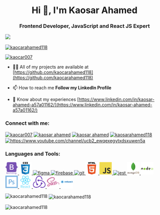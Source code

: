 <h1 align="center">Hi 👋, I'm Kaosar Ahamed</h1>
<h3 align="center">Frontend Developer, JavaScript and React JS Expert</h3>

<p align="left"> <img src="https://lh3.googleusercontent.com/Y4r4yg2DojC8HRbNRTuqDotFU0BU8J0eMWE1m5V5aEAwSG3i1nqefTG-DTfGDBtnK3zRrwFN32YPvcfFJ83kt-fIViWbzUVnBgzFgPP75KrIZlKpFx3A8C_yl5t98NdtEEFLq1P_j-CEMJ9CEqyeSkx2IIBfQp5QVtQnTlCSGs0B31A_fP4nJClWglpLkAV6kkxS3cvRnaa7DD-XHRAqyO88Bsn0pV3QYgGwVk0uKu1r97H2fUCJAYDKqK2NNawDbsl8kJI-o5HbYnI3cjVH1LjdClI1xiYxizsh_ya28W_fEsy3h-iTvsf-pdXcoW004niJ1Y7V-hf3S8avgcrQIV3iQHXU8z9XmvP1wSYCCMs8WLaFww0ayJn605QTPm5ZMFJOT5Q5btYVo6zA76iof6pDdqYyauhPg20UNxxvmPuPvvGMn0rJQA5KcElDNZDd42Iw2h20J0fspJelRU98yJWonhl0U3tr-fnqjTkrJ9taMG3Nyr_a2dZ-D0Db1vYIM6I4CKsqr039k6kkl5BEVr3lRV-tzsyd4sahMtzbcmFS7cBfL5IWD1OMsm3YNMrEEUpU0T_bJHceytbe6D2KaOj3LfgCpjUCB9-juoRIDrPvicgkga0j38xTjrRbqfym_ti6KD73_xkyfVa5jDi39CFkHlDlrteo6M0qM0YpCxgN7yy_vbef5rlPDYaf5u09m23k2aMX1prrnWU6OqvCegctKO49gEUMmXS8UKyfzEZ5rAeXEcrGrCqyWynsQQ=w1640-h922-no?authuser=0" /> </p>

<p align="left"> <a href="https://github.com/ryo-ma/github-profile-trophy"><img src="https://github-profile-trophy.vercel.app/?username=kaocarahamed118" alt="kaocarahamed118" /></a> </p>

<p align="left"> <a href="https://twitter.com/kaocar007" target="blank"><img src="https://img.shields.io/twitter/follow/kaocar007?logo=twitter&style=for-the-badge" alt="kaocar007" /></a> </p>

- 👨‍💻 All of my projects are available at [https://github.com/kaocarahamed118](https://github.com/kaocarahamed118)

- 📫 How to reach me **Follow my LinkedIn Profile**

- 📄 Know about my experiences [https://www.linkedin.com/in/kaosar-ahamed-a57a01162/](https://www.linkedin.com/in/kaosar-ahamed-a57a01162/)

<h3 align="left">Connect with me:</h3>
<p align="left">
<a href="https://twitter.com/kaocar007" target="blank"><img align="center" src="https://raw.githubusercontent.com/rahuldkjain/github-profile-readme-generator/master/src/images/icons/Social/twitter.svg" alt="kaocar007" height="30" width="40" /></a>
<a href="https://linkedin.com/in/kaosar ahamed" target="blank"><img align="center" src="https://raw.githubusercontent.com/rahuldkjain/github-profile-readme-generator/master/src/images/icons/Social/linked-in-alt.svg" alt="kaosar ahamed" height="30" width="40" /></a>
<a href="https://fb.com/kaosar ahamed" target="blank"><img align="center" src="https://raw.githubusercontent.com/rahuldkjain/github-profile-readme-generator/master/src/images/icons/Social/facebook.svg" alt="kaosar ahamed" height="30" width="40" /></a>
<a href="https://instagram.com/kaosarahamed118" target="blank"><img align="center" src="https://raw.githubusercontent.com/rahuldkjain/github-profile-readme-generator/master/src/images/icons/Social/instagram.svg" alt="kaosarahamed118" height="30" width="40" /></a>
<a href="https://www.youtube.com/c/https://www.youtube.com/channel/ucb2_ewqexegytxdsxuwen5a" target="blank"><img align="center" src="https://raw.githubusercontent.com/rahuldkjain/github-profile-readme-generator/master/src/images/icons/Social/youtube.svg" alt="https://www.youtube.com/channel/ucb2_ewqexegytxdsxuwen5a" height="30" width="40" /></a>
</p>

<h3 align="left">Languages and Tools:</h3>
<p align="left"> <a href="https://getbootstrap.com" target="_blank" rel="noreferrer"> <img src="https://raw.githubusercontent.com/devicons/devicon/master/icons/bootstrap/bootstrap-plain-wordmark.svg" alt="bootstrap" width="40" height="40"/> </a> <a href="https://www.w3schools.com/css/" target="_blank" rel="noreferrer"> <img src="https://raw.githubusercontent.com/devicons/devicon/master/icons/css3/css3-original-wordmark.svg" alt="css3" width="40" height="40"/> </a> <a href="https://www.figma.com/" target="_blank" rel="noreferrer"> <img src="https://www.vectorlogo.zone/logos/figma/figma-icon.svg" alt="figma" width="40" height="40"/> </a> <a href="https://firebase.google.com/" target="_blank" rel="noreferrer"> <img src="https://www.vectorlogo.zone/logos/firebase/firebase-icon.svg" alt="firebase" width="40" height="40"/> </a> <a href="https://git-scm.com/" target="_blank" rel="noreferrer"> <img src="https://www.vectorlogo.zone/logos/git-scm/git-scm-icon.svg" alt="git" width="40" height="40"/> </a> <a href="https://www.w3.org/html/" target="_blank" rel="noreferrer"> <img src="https://raw.githubusercontent.com/devicons/devicon/master/icons/html5/html5-original-wordmark.svg" alt="html5" width="40" height="40"/> </a> <a href="https://developer.mozilla.org/en-US/docs/Web/JavaScript" target="_blank" rel="noreferrer"> <img src="https://raw.githubusercontent.com/devicons/devicon/master/icons/javascript/javascript-original.svg" alt="javascript" width="40" height="40"/> </a> <a href="https://jestjs.io" target="_blank" rel="noreferrer"> <img src="https://www.vectorlogo.zone/logos/jestjsio/jestjsio-icon.svg" alt="jest" width="40" height="40"/> </a> <a href="https://www.mongodb.com/" target="_blank" rel="noreferrer"> <img src="https://raw.githubusercontent.com/devicons/devicon/master/icons/mongodb/mongodb-original-wordmark.svg" alt="mongodb" width="40" height="40"/> </a> <a href="https://nodejs.org" target="_blank" rel="noreferrer"> <img src="https://raw.githubusercontent.com/devicons/devicon/master/icons/nodejs/nodejs-original-wordmark.svg" alt="nodejs" width="40" height="40"/> </a> <a href="https://www.photoshop.com/en" target="_blank" rel="noreferrer"> <img src="https://raw.githubusercontent.com/devicons/devicon/master/icons/photoshop/photoshop-line.svg" alt="photoshop" width="40" height="40"/> </a> <a href="https://reactjs.org/" target="_blank" rel="noreferrer"> <img src="https://raw.githubusercontent.com/devicons/devicon/master/icons/react/react-original-wordmark.svg" alt="react" width="40" height="40"/> </a> <a href="https://redux.js.org" target="_blank" rel="noreferrer"> <img src="https://raw.githubusercontent.com/devicons/devicon/master/icons/redux/redux-original.svg" alt="redux" width="40" height="40"/> </a> <a href="https://sass-lang.com" target="_blank" rel="noreferrer"> <img src="https://raw.githubusercontent.com/devicons/devicon/master/icons/sass/sass-original.svg" alt="sass" width="40" height="40"/> </a> <a href="https://webpack.js.org" target="_blank" rel="noreferrer"> <img src="https://raw.githubusercontent.com/devicons/devicon/d00d0969292a6569d45b06d3f350f463a0107b0d/icons/webpack/webpack-original-wordmark.svg" alt="webpack" width="40" height="40"/> </a> </p>

<p><img align="left" src="https://github-readme-stats.vercel.app/api/top-langs?username=kaocarahamed118&show_icons=true&locale=en&layout=compact" alt="kaocarahamed118" /></p>

<p>&nbsp;<img align="center" src="https://github-readme-stats.vercel.app/api?username=kaocarahamed118&show_icons=true&locale=en" alt="kaocarahamed118" /></p>

<p><img align="center" src="https://github-readme-streak-stats.herokuapp.com/?user=kaocarahamed118&" alt="kaocarahamed118" /></p>
